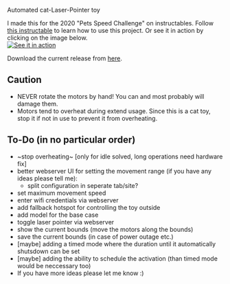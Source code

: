 Automated cat-Laser-Pointer toy

I made this for the 2020 "Pets Speed Challenge" on instructables.
Follow [this instructable](https://www.instructables.com/id/An-Automated-Cat-laser-pointer-toy/) to learn how to use this project.
Or see it in action by clicking on the image below. <br>
[![See it in action](https://img.youtube.com/vi/vp5igMt3IM0/0.jpg)](https://www.youtube.com/watch?v=vp5igMt3IM0)

Download the current release from [here](https://github.com/CaptainDario/Automated-Cat-Laser-Pointer-toy/releases).


## Caution
* NEVER rotate the motors by hand! You can and most probably will damage them.
* Motors tend to overheat during extend usage. Since this is a cat toy, stop it if not in use to prevent it from overheating.


##  To-Do (in no particular order)
* ~stop overheating~ [only for idle solved, long operations need hardware fix]
* better webserver UI for setting the movement range (if you have any ideas please tell me):
  * split configuration in seperate tab/site?
* set maximum movement speed
* enter wifi credentials via webserver
* add fallback hotspot for controlling the toy outside
* add model for the base case
* toggle laser pointer via webserver
* show the current bounds (move the motors along the bounds)
* save the current bounds (in case of power outage etc.)
* [maybe] adding a timed mode where the duration until it automatically shutsdown can be set
* [maybe] adding the ability to schedule the activation (than timed mode would be neccessary too)
* If you have more ideas please let me know :)
